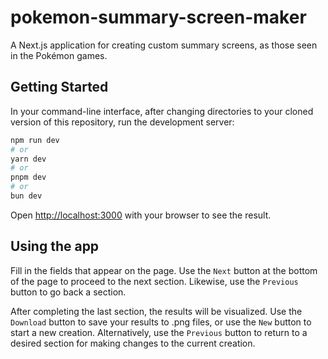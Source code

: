 # pokemon-summary-screen-maker

A Next.js application for creating custom summary screens, as those seen in the Pokémon games.

## Getting Started

In your command-line interface, after changing directories to your cloned version of this repository, run the development server:

```bash
npm run dev
# or
yarn dev
# or
pnpm dev
# or
bun dev
```

Open [http://localhost:3000](http://localhost:3000) with your browser to see the result.

## Using the app

Fill in the fields that appear on the page. Use the `Next` button at the bottom of the page to proceed to the next section. Likewise, use the `Previous` button to go back a section. 

After completing the last section, the results will be visualized. Use the `Download` button to save your results to .png files, or use the `New` button to start a new creation. Alternatively, use the `Previous` button to return to a desired section for making changes to the current creation.
